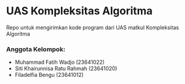# UAS Kompleksitas Algoritma
Repo untuk mengirimkan kode program dari UAS matkul Kompleksitas Algoritma
### Anggota Kelompok:
- Muhammad Fatih Wadjo (23641022)
- Siti Khairunnisa Ratu Rahmah (23641020)
- Filadelfia Bengu (23641012)


